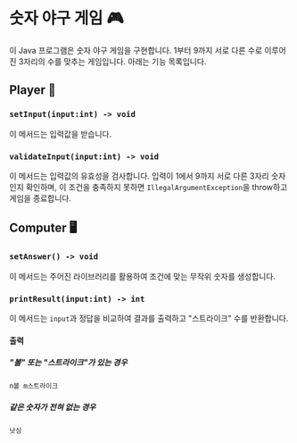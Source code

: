 # 숫자 야구 게임 🎮
이 Java 프로그램은 숫자 야구 게임을 구현합니다. 1부터 9까지 서로 다른 수로 이루어진 3자리의 수를 맞추는 게임입니다.
아래는 기능 목록입니다.

## Player 👾

### `setInput(input:int) -> void`

이 메서드는 입력값을 받습니다.


### `validateInput(input:int) -> void`

이 메서드는 입력값의 유효성을 검사합니다. 입력이 1에서 9까지 서로 다른 3자리 숫자인지 확인하며, 이 조건을 충족하지 못하면 `IllegalArgumentException`을 throw하고 게임을 종료합니다.


## Computer 🖥️

### `setAnswer() -> void`

이 메서드는 주어진 라이브러리를 활용하여 조건에 맞는 무작위 숫자를 생성합니다.


### `printResult(input:int) -> int`

이 메서드는 `input`과 정답을 비교하여 결과를 출력하고 "스트라이크" 수를 반환합니다.  

#### 출력
##### "볼" 또는 "스트라이크"가 있는 경우
```
n볼 m스트라이크
```
##### 같은 숫자가 전혀 없는 경우
```
낫싱
```
